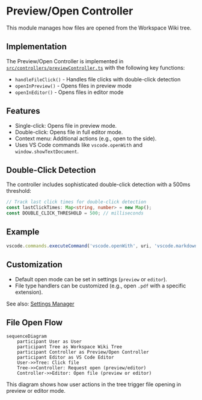 # Preview/Open Controller

This module manages how files are opened from the Workspace Wiki tree.

## Implementation

The Preview/Open Controller is implemented in [`src/controllers/previewController.ts`](../../src/controllers/previewController.ts) with the following key functions:

- `handleFileClick()` - Handles file clicks with double-click detection
- `openInPreview()` - Opens files in preview mode
- `openInEditor()` - Opens files in editor mode

## Features

- Single-click: Opens file in preview mode.
- Double-click: Opens file in full editor mode.
- Context menu: Additional actions (e.g., open to the side).
- Uses VS Code commands like `vscode.openWith` and `window.showTextDocument`.

## Double-Click Detection

The controller includes sophisticated double-click detection with a 500ms threshold:

```typescript
// Track last click times for double-click detection
const lastClickTimes: Map<string, number> = new Map();
const DOUBLE_CLICK_THRESHOLD = 500; // milliseconds
```

## Example

```ts
vscode.commands.executeCommand('vscode.openWith', uri, 'vscode.markdown.preview');
```

## Customization

- Default open mode can be set in settings (`preview` or `editor`).
- File type handlers can be customized (e.g., open `.pdf` with a specific extension).

See also: [Settings Manager](./settings.md)

## File Open Flow

```mermaid
sequenceDiagram
	participant User as User
	participant Tree as Workspace Wiki Tree
	participant Controller as Preview/Open Controller
	participant Editor as VS Code Editor
	User->>Tree: Click file
	Tree->>Controller: Request open (preview/editor)
	Controller->>Editor: Open file (preview or editor)
```

This diagram shows how user actions in the tree trigger file opening in preview or editor mode.
